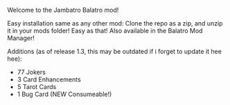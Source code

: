 Welcome to the Jambatro Balatro mod!

Easy installation same as any other mod: Clone the repo as a zip, and unzip it in your mods folder! Easy as that!
Also available in the Balatro Mod Manager!

Additions (as of release 1.3, this may be outdated if i forget to update it hee hee):
- 77 Jokers
- 3 Card Enhancements
- 5 Tarot Cards
- 1 Bug Card (NEW Consumeable!)
